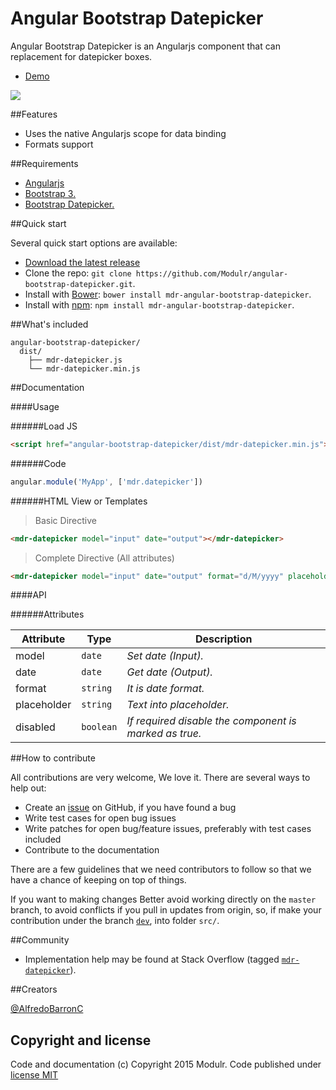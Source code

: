 # Angular Bootstrap Datepicker
Angular Bootstrap Datepicker is an Angularjs component that can replacement for datepicker boxes.

- [Demo](http://modulr.io/components/angular-bootstrap-datepicker/)

![](http://modulr.io/img/preview/angular-bootstrap-datepicker.png)

##Features

- Uses the native Angularjs scope for data binding
- Formats support


##Requirements

- [Angularjs](https://angularjs.org/)
- [Bootstrap 3.](http://getbootstrap.com/)
- [Bootstrap Datepicker.](https://github.com/eternicode/bootstrap-datepicker)

##Quick start

Several quick start options are available:

- [Download the latest release](https://github.com/Modulr/angular-bootstrap-datepicker/archive/master.zip)
- Clone the repo: `git clone https://github.com/Modulr/angular-bootstrap-datepicker.git`.
- Install with [Bower](http://bower.io/): `bower install mdr-angular-bootstrap-datepicker`.
- Install with [npm](https://www.npmjs.com): `npm install mdr-angular-bootstrap-datepicker`.

##What's included

```
angular-bootstrap-datepicker/
  dist/
    ├── mdr-datepicker.js
    └── mdr-datepicker.min.js
```

##Documentation

####Usage

######Load JS

```html
<script href="angular-bootstrap-datepicker/dist/mdr-datepicker.min.js"></script>
```

######Code

```js
angular.module('MyApp', ['mdr.datepicker'])
```

######HTML View or Templates

> Basic Directive

```html
<mdr-datepicker model="input" date="output"></mdr-datepicker>
```

> Complete Directive (All attributes)

```html
<mdr-datepicker model="input" date="output" format="d/M/yyyy" placeholder="dd/M/yyyy" disabled="true" required></mdr-datepicker>
```

####API

######Attributes

Attribute | Type | Description
--- | --- | ---
model | `date` | *Set date (Input).*
date | `date` | *Get date (Output).*
format | `string` | *It is date format.*
placeholder | `string` | *Text into placeholder.*
disabled | `boolean` | *If required disable the component is marked as true.*

##How to contribute

All contributions are very welcome, We love it. There are several ways to help out:

- Create an [issue](https://github.com/Modulr/angular-bootstrap-datepicker/issues) on GitHub, if you have found a bug
- Write test cases for open bug issues
- Write patches for open bug/feature issues, preferably with test cases included
- Contribute to the documentation

There are a few guidelines that we need contributors to follow so that we have a chance of keeping on top of things.

If you want to making changes Better avoid working directly on the `master` branch, to avoid conflicts if you pull in updates from origin, so, if make your contribution under the branch [`dev`](https://github.com/Modulr/angular-bootstrap-datepicker/tree/dev), into folder `src/`.

##Community

- Implementation help may be found at Stack Overflow (tagged [`mdr-datepicker`](http://stackoverflow.com/questions/tagged/mdr-datepicker)).

##Creators

[@AlfredoBarronC](https://twitter.com/AlfredoBarronC)

## Copyright and license

Code and documentation (c) Copyright 2015 Modulr. Code published under [license MIT](https://github.com/Modulr/angular-bootstrap-datepicker/blob/dev/LICENSE)
